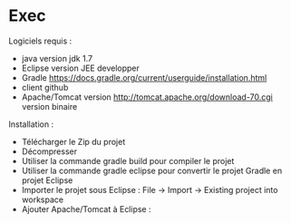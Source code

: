 # Exec

Logiciels requis :
- java version jdk 1.7
- Eclipse version JEE developper
- Gradle https://docs.gradle.org/current/userguide/installation.html
- client github
- Apache/Tomcat version http://tomcat.apache.org/download-70.cgi version binaire

Installation :
- Télécharger le Zip du projet
- Décompresser
- Utiliser la commande  gradle build  pour compiler le projet
- Utiliser la commande  gradle eclipse  pour convertir le projet Gradle en projet Eclipse
- Importer le projet sous Eclipse : File -> Import -> Existing project into workspace
- Ajouter Apache/Tomcat à Eclipse : 
